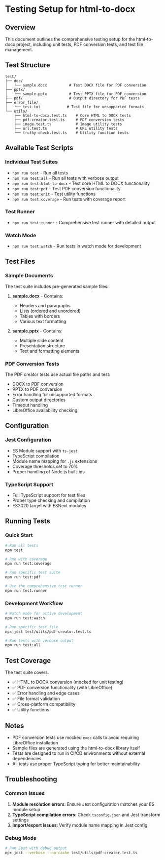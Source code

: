 # Testing Setup for html-to-docx

## Overview
This document outlines the comprehensive testing setup for the html-to-docx project, including unit tests, PDF conversion tests, and test file management.

## Test Structure

```
test/
├── doc/
│   └── sample.docx          # Test DOCX file for PDF conversion
├── pptx/
│   └── sample.pptx          # Test PPTX file for PDF conversion  
├── pdf/                     # Output directory for PDF tests
├── error_file/
│   └── test.txt            # Test file for unsupported formats
└── utils/
    ├── html-to-docx.test.ts    # Core HTML to DOCX tests
    ├── pdf-creator.test.ts     # PDF conversion tests
    ├── image.test.ts           # Image utility tests
    ├── url.test.ts             # URL utility tests
    └── truthy-check.test.ts    # Utility function tests
```

## Available Test Scripts

### Individual Test Suites
- `npm run test` - Run all tests
- `npm run test:all` - Run all tests with verbose output
- `npm run test:html-to-docx` - Test core HTML to DOCX functionality
- `npm run test:pdf` - Test PDF conversion functionality
- `npm run test:unit` - Test utility functions
- `npm run test:coverage` - Run tests with coverage report

### Test Runner
- `npm run test:runner` - Comprehensive test runner with detailed output

### Watch Mode
- `npm run test:watch` - Run tests in watch mode for development

## Test Files

### Sample Documents
The test suite includes pre-generated sample files:

1. **sample.docx** - Contains:
   - Headers and paragraphs
   - Lists (ordered and unordered)
   - Tables with borders
   - Various text formatting

2. **sample.pptx** - Contains:
   - Multiple slide content
   - Presentation structure
   - Text and formatting elements

### PDF Conversion Tests
The PDF creator tests use actual file paths and test:
- DOCX to PDF conversion
- PPTX to PDF conversion
- Error handling for unsupported formats
- Custom output directories
- Timeout handling
- LibreOffice availability checking

## Configuration

### Jest Configuration
- ES Module support with `ts-jest`
- TypeScript compilation
- Module name mapping for `.js` extensions
- Coverage thresholds set to 70%
- Proper handling of Node.js built-ins

### TypeScript Support
- Full TypeScript support for test files
- Proper type checking and compilation
- ES2020 target with ESNext modules

## Running Tests

### Quick Start
```bash
# Run all tests
npm test

# Run with coverage
npm run test:coverage

# Run specific test suite
npm run test:pdf

# Use the comprehensive test runner
npm run test:runner
```

### Development Workflow
```bash
# Watch mode for active development
npm run test:watch

# Run specific test file
npx jest test/utils/pdf-creator.test.ts

# Run tests with verbose output
npm run test:all
```

## Test Coverage

The test suite covers:
- ✅ HTML to DOCX conversion (mocked for unit testing)
- ✅ PDF conversion functionality (with LibreOffice)
- ✅ Error handling and edge cases
- ✅ File format validation
- ✅ Cross-platform compatibility
- ✅ Utility functions

## Notes

- PDF conversion tests use mocked `exec` calls to avoid requiring LibreOffice installation
- Sample files are generated using the html-to-docx library itself
- Tests are designed to run in CI/CD environments without external dependencies
- All tests use proper TypeScript typing for better maintainability

## Troubleshooting

### Common Issues
1. **Module resolution errors**: Ensure Jest configuration matches your ES module setup
2. **TypeScript compilation errors**: Check `tsconfig.json` and Jest transform settings
3. **Import/export issues**: Verify module name mapping in Jest config

### Debug Mode
```bash
# Run Jest with debug output
npx jest --verbose --no-cache test/utils/pdf-creator.test.ts
```